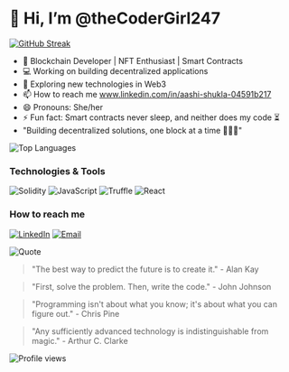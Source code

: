 

#  👋 Hi, I’m @theCoderGirl247

[![GitHub Streak](https://streak-stats.demolab.com/?user=theCoderGirl247&theme=radical)](https://git.io/streak-stats)

- 🌱 Blockchain Developer | NFT Enthusiast | Smart Contracts
- 💻 Working on building decentralized applications
- 🚀 Exploring new technologies in Web3
- 📫 How to reach me www.linkedin.com/in/aashi-shukla-04591b217
- 😄 Pronouns: She/her
- ⚡ Fun fact: Smart contracts never sleep, and neither does my code ⏳
- "Building decentralized solutions, one block at a time 👩🏻‍💻"

 ![Top Languages](https://github-readme-stats.vercel.app/api/top-langs/?username=theCoderGirl247&layout=compact&theme=radical)

### Technologies & Tools
![Solidity](https://img.shields.io/badge/-Solidity-0077B5?logo=solidity&logoColor=white)
![JavaScript](https://img.shields.io/badge/-JavaScript-007ACC?logo=javascript&logoColor=white)
![Truffle](https://img.shields.io/badge/Truffle-%23007ACC.svg?style=flat&logo=truffle&logoColor=white)
![React](https://img.shields.io/badge/-React-007ACC?logo=react&logoColor=white)

### How to reach me
[![LinkedIn](https://img.shields.io/badge/-LinkedIn-blue?style=flat&logo=linkedin)](https://www.linkedin.com/in/aashi-shukla-04591b217/)
[![Email](https://img.shields.io/badge/-Mail-blue?style=flat&logo=gmail)](mailto:aashi41207@gmail.com)

![Quote](https://quotes-github-readme.vercel.app/api?type=horizontal&theme=radical)
> "The best way to predict the future is to create it." - Alan Kay

> "First, solve the problem. Then, write the code."  - John Johnson

> "Programming isn't about what you know; it's about what you can figure out." - Chris Pine

> "Any sufficiently advanced technology is indistinguishable from magic." - Arthur C. Clarke

![Profile views](https://komarev.com/ghpvc/?username=theCoderGirl247&color=blue)

<!---
theCoderGirl247/theCoderGirl247 is a ✨ special ✨ repository because its `README.md` (this file) appears on your GitHub profile.
You can click the Preview link to take a look at your changes.
--->
